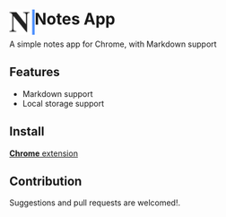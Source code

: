 # <img src="public/icons/icon_48.png" width="45" align="left"> Notes App

A simple notes app for Chrome, with Markdown support

## Features

- Markdown support
- Local storage support

## Install

[**Chrome** extension](https://chrome.google.com/webstore/detail/notes-app/icajknjflhhjdeeggjkcfmbcifegdfkl)

## Contribution

Suggestions and pull requests are welcomed!.

